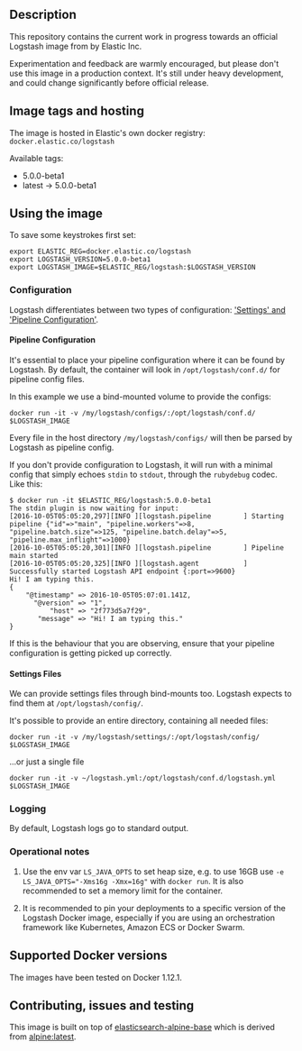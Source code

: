 ## Description

This repository contains the current work in progress towards an official
Logstash image from by Elastic Inc.

Experimentation and feedback are warmly encouraged, but please don't use this
image in a production context. It's still under heavy development, and could
change significantly before official release.

## Image tags and hosting

The image is hosted in Elastic's own docker registry: `docker.elastic.co/logstash`

Available tags:

- 5.0.0-beta1
- latest -> 5.0.0-beta1

## Using the image

To save some keystrokes first set:

``` shell
export ELASTIC_REG=docker.elastic.co/logstash
export LOGSTASH_VERSION=5.0.0-beta1
export LOGSTASH_IMAGE=$ELASTIC_REG/logstash:$LOGSTASH_VERSION
```

### Configuration

Logstash differentiates between two types of configuration:
['Settings' and 'Pipeline Configuration'][conf-types].

#### Pipeline Configuration

It's essential to place your pipeline configuration where it can be
found by Logstash. By default, the container will look in
`/opt/logstash/conf.d/` for pipeline config files.

In this example we use a bind-mounted volume to provide the configs:

``` shell
docker run -it -v /my/logstash/configs/:/opt/logstash/conf.d/ $LOGSTASH_IMAGE
```

Every file in the host directory `/my/logstash/configs/` will then be parsed
by Logstash as pipeline config.

If you don't provide configuration to Logstash, it will run with a minimal
config that simply echoes `stdin` to `stdout`, through the `rubydebug`
codec. Like this:

```
$ docker run -it $ELASTIC_REG/logstash:5.0.0-beta1
The stdin plugin is now waiting for input:
[2016-10-05T05:05:20,297][INFO ][logstash.pipeline        ] Starting pipeline {"id"=>"main", "pipeline.workers"=>8, "pipeline.batch.size"=>125, "pipeline.batch.delay"=>5, "pipeline.max_inflight"=>1000}
[2016-10-05T05:05:20,301][INFO ][logstash.pipeline        ] Pipeline main started
[2016-10-05T05:05:20,325][INFO ][logstash.agent           ] Successfully started Logstash API endpoint {:port=>9600}
Hi! I am typing this.
{
    "@timestamp" => 2016-10-05T05:07:01.141Z,
      "@version" => "1",
          "host" => "2f773d5a7f29",
       "message" => "Hi! I am typing this."
}
```
If this is the behaviour that you are observing, ensure that your
pipeline configuration is getting picked up correctly.


#### Settings Files

We can provide settings files through bind-mounts too. Logstash expects to
find them at `/opt/logstash/config/`.

It's possible to provide an entire directory, containing all needed files:

```
docker run -it -v /my/logstash/settings/:/opt/logstash/config/ $LOGSTASH_IMAGE
```

...or just a single file

```
docker run -it -v ~/logstash.yml:/opt/logstash/conf.d/logstash.yml $LOGSTASH_IMAGE
```

[conf-types]: https://www.elastic.co/guide/en/logstash/5.0/config-setting-files.html


### Logging

By default, Logstash logs go to standard output.

### Operational notes

1. Use the env var `LS_JAVA_OPTS` to set heap size, e.g. to use 16GB
   use `-e LS_JAVA_OPTS="-Xms16g -Xmx=16g"` with `docker run`. It is
   also recommended to set a memory limit for the container.

2. It is recommended to pin your deployments to a specific version of
   the Logstash Docker image, especially if you are using an
   orchestration framework like Kubernetes, Amazon ECS or Docker
   Swarm.

## Supported Docker versions

The images have been tested on Docker 1.12.1.

## Contributing, issues and testing

This image is built on top of [elasticsearch-alpine-base][es-base]
which is derived from [alpine:latest][alpine].

[es-base]: https://github.com/elastic/elasticsearch-alpine-base
[alpine]: https://hub.docker.com/_/alpine/
